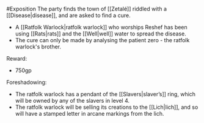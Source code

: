 #Exposition 
The party finds the town of [[Zetalé]] riddled with a [[Disease|disease]], and are asked to find a cure.
-   A [[Ratfolk Warlock|ratfolk warlock]] who worships Reshef has been using [[Rats|rats]] and the [[Well|well]] water to spread the disease.
-   The cure can only be made by analysing the patient zero - the ratfolk warlock's brother.

Reward:
- 750gp

Foreshadowing:
- The ratfolk warlock has a pendant of the [[Slavers|slaver’s]] ring, which will be owned by any of the slavers in level 4.
- The ratfolk warlock will be selling its creations to the [[Lich|lich]], and so will have a stamped letter in arcane markings from the lich.